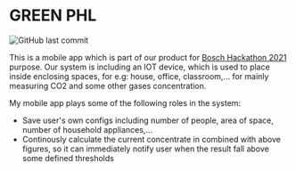# GREEN PHL 
![GitHub last commit](https://img.shields.io/github/last-commit/thinhle19/green-phl)

This is a mobile app which is part of our product for [Bosch Hackathon 2021](https://bosch-hackathon.com.vn/) purpose. Our system is including an IOT device, which is used to place inside enclosing spaces, for e.g: house, office, classroom,... for mainly measuring CO2 and some other gases concentration. 

My mobile app plays some of the following roles in the system: 
<ul>
  <li>Save user's own configs including number of people, area of space, number of household appliances,...</li>
  <li>Continously calculate the current concentrate in combined with above figures, so it can immediately notify user when the result fall above some defined thresholds</li>
</ul>
